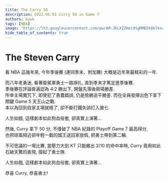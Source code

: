 ```yaml
---
title: The Carry 50
description: 2022.05.01 Curry 50 in Game 7
authors: kywk
tags: [NBA]
image: "https://lh3.googleusercontent.com/pw/AM-JKLXZZHmidSgMMB2k8blkneclNRysPXLr__G7rZ4hPi2sN0jC67PHAbX1MyFj8hQX_MTZ6bwIMPwCyu2fu1bU0ZXSX09eu-OlSDb4U-9haUS_wgnVPLaCM6WQLsRbsnocF8X5Edmt35rDjytljbNEMsaf8A=w800-no?authuser=0"
hide_table_of_contents: true
---
```


The Steven Carry
================

看 NBA 這幾年來, 今年季後賽 (連同季末、附加賽) 大概是近年來最精彩的一年.

而八年老勇迷, 看著衛冕軍勇士一路掙扎, 直到季末才篤定進季後賽.  
季後賽在評論普遍認為 4:2 勝出下, 開盤先落後兩場勝差.  
所幸主場魔咒下, 即使犯了愚蠢錯誤, 仍是險勝追平勝差.
而在全員發揮出色下拿下關鍵 Game 5 天王山之戰.  
本以為回到自家主場就穩了, 卻不斷打鐵失誤打入搶七.

人生如戲, 這樣劇本如此狗血俗套, 卻真實上演著...

然後, Curry 拿下 50 分, 不僅破了 NBA 紀錄的 Playoff Game 7 最高得分,  
也把球風相近卻年輕一截的國王送回家放假, 把勇士帶到第二輪.

不可思議的一場比賽, 當壓力大到 KT 只能繳出 2/10 的命中率時,
Curry 竟用如此石破天驚的表現, 撐起了勇士隊.

人生如戲, 這樣劇本如此狗血俗套, 卻真實上演著...

恭喜 Curry, 恭喜勇士!
